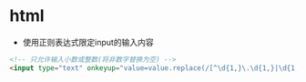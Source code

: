 # html
+ 使用正则表达式限定input的输入内容
```html
<!-- 只允许输入小数或整数(将非数字替换为空) -->
<input type="text" onkeyup="value=value.replace(/[^\d{1,}\.\d{1,}|\d{1,}]/g,'')">
```
